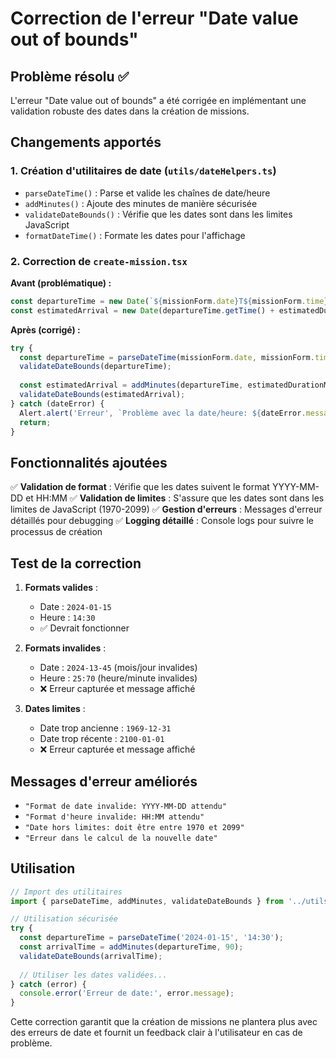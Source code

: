 # Correction de l'erreur "Date value out of bounds"

## Problème résolu ✅

L'erreur "Date value out of bounds" a été corrigée en implémentant une validation robuste des dates dans la création de missions.

## Changements apportés

### 1. Création d'utilitaires de date (`utils/dateHelpers.ts`)

- `parseDateTime()` : Parse et valide les chaînes de date/heure
- `addMinutes()` : Ajoute des minutes de manière sécurisée
- `validateDateBounds()` : Vérifie que les dates sont dans les limites JavaScript
- `formatDateTime()` : Formate les dates pour l'affichage

### 2. Correction de `create-mission.tsx`

**Avant (problématique) :**
```typescript
const departureTime = new Date(`${missionForm.date}T${missionForm.time}:00`);
const estimatedArrival = new Date(departureTime.getTime() + estimatedDurationMinutes * 60000);
```

**Après (corrigé) :**
```typescript
try {
  const departureTime = parseDateTime(missionForm.date, missionForm.time);
  validateDateBounds(departureTime);
  
  const estimatedArrival = addMinutes(departureTime, estimatedDurationMinutes);
  validateDateBounds(estimatedArrival);
} catch (dateError) {
  Alert.alert('Erreur', `Problème avec la date/heure: ${dateError.message}`);
  return;
}
```

## Fonctionnalités ajoutées

✅ **Validation de format** : Vérifie que les dates suivent le format YYYY-MM-DD et HH:MM
✅ **Validation de limites** : S'assure que les dates sont dans les limites de JavaScript (1970-2099)
✅ **Gestion d'erreurs** : Messages d'erreur détaillés pour debugging
✅ **Logging détaillé** : Console logs pour suivre le processus de création

## Test de la correction

1. **Formats valides** :
   - Date : `2024-01-15` 
   - Heure : `14:30`
   - ✅ Devrait fonctionner

2. **Formats invalides** :
   - Date : `2024-13-45` (mois/jour invalides)
   - Heure : `25:70` (heure/minute invalides)
   - ❌ Erreur capturée et message affiché

3. **Dates limites** :
   - Date trop ancienne : `1969-12-31`
   - Date trop récente : `2100-01-01`
   - ❌ Erreur capturée et message affiché

## Messages d'erreur améliorés

- `"Format de date invalide: YYYY-MM-DD attendu"`
- `"Format d'heure invalide: HH:MM attendu"`
- `"Date hors limites: doit être entre 1970 et 2099"`
- `"Erreur dans le calcul de la nouvelle date"`

## Utilisation

```typescript
// Import des utilitaires
import { parseDateTime, addMinutes, validateDateBounds } from '../utils/dateHelpers';

// Utilisation sécurisée
try {
  const departureTime = parseDateTime('2024-01-15', '14:30');
  const arrivalTime = addMinutes(departureTime, 90);
  validateDateBounds(arrivalTime);
  
  // Utiliser les dates validées...
} catch (error) {
  console.error('Erreur de date:', error.message);
}
```

Cette correction garantit que la création de missions ne plantera plus avec des erreurs de date et fournit un feedback clair à l'utilisateur en cas de problème.
